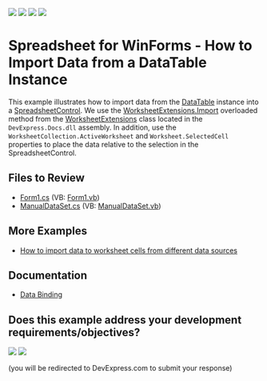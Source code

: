 <!-- default badges list -->
![](https://img.shields.io/endpoint?url=https://codecentral.devexpress.com/api/v1/VersionRange/128613725/24.2.1%2B)
[![](https://img.shields.io/badge/Open_in_DevExpress_Support_Center-FF7200?style=flat-square&logo=DevExpress&logoColor=white)](https://supportcenter.devexpress.com/ticket/details/E4776)
[![](https://img.shields.io/badge/📖_How_to_use_DevExpress_Examples-e9f6fc?style=flat-square)](https://docs.devexpress.com/GeneralInformation/403183)
[![](https://img.shields.io/badge/💬_Leave_Feedback-feecdd?style=flat-square)](#does-this-example-address-your-development-requirementsobjectives)
<!-- default badges end -->

# Spreadsheet for WinForms - How to Import Data from a DataTable Instance

This example illustrates how to import data from the [DataTable](https://learn.microsoft.com/en-us/dotnet/api/system.data.datatable) instance into a [SpreadsheetControl](https://docs.devexpress.com/WindowsForms/DevExpress.XtraSpreadsheet.SpreadsheetControl). We use the [WorksheetExtensions.Import](https://docs.devexpress.com/OfficeFileAPI/DevExpress.Spreadsheet.WorksheetExtensions.Import.overloads) overloaded method from the [WorksheetExtensions](https://docs.devexpress.com/OfficeFileAPI/DevExpress.Spreadsheet.WorksheetExtensions) class located in the `DevExpress.Docs.dll` assembly. In addition, use the `WorksheetCollection.ActiveWorksheet` and `Worksheet.SelectedCell` properties to place the data relative to the selection in the SpreadsheetControl.

## Files to Review

* [Form1.cs](./CS/Form1.cs) (VB: [Form1.vb](./VB/Form1.vb))
* [ManualDataSet.cs](./CS/ManualDataSet.cs) (VB: [ManualDataSet.vb](./VB/ManualDataSet.vb))

## More Examples

* [How to import data to worksheet cells from different data sources](https://github.com/DevExpress-Examples/how-to-import-data-from-different-data-sources-and-use-tables)

## Documentation

* [Data Binding](https://docs.devexpress.com/WindowsForms/117679/controls-and-libraries/spreadsheet/data-binding)
<!-- feedback -->
## Does this example address your development requirements/objectives?

[<img src="https://www.devexpress.com/support/examples/i/yes-button.svg"/>](https://www.devexpress.com/support/examples/survey.xml?utm_source=github&utm_campaign=winforms-spreadsheet-import-data-from-a-datatable-instance&~~~was_helpful=yes) [<img src="https://www.devexpress.com/support/examples/i/no-button.svg"/>](https://www.devexpress.com/support/examples/survey.xml?utm_source=github&utm_campaign=winforms-spreadsheet-import-data-from-a-datatable-instance&~~~was_helpful=no)

(you will be redirected to DevExpress.com to submit your response)
<!-- feedback end -->
